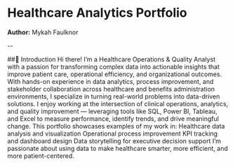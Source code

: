 # Healthcare Analytics Portfolio

**Author:** Mykah Faulknor

-- 

##📌 Introduction 
Hi there! I’m a Healthcare Operations & Quality Analyst with a passion for transforming complex data into actionable insights that improve patient care, operational efficiency, and organizational outcomes.
With hands-on experience in data analytics, process improvement, and stakeholder collaboration across healthcare and benefits administration environments, I specialize in turning real-world problems into data-driven solutions.
I enjoy working at the intersection of clinical operations, analytics, and quality improvement — leveraging tools like SQL, Power BI, Tableau, and Excel to measure performance, identify trends, and drive meaningful change.
This portfolio showcases examples of my work in:
Healthcare data analysis and visualization
Operational process improvement
KPI tracking and dashboard design
Data storytelling for executive decision support
I’m passionate about using data to make healthcare smarter, more efficient, and more patient-centered.
